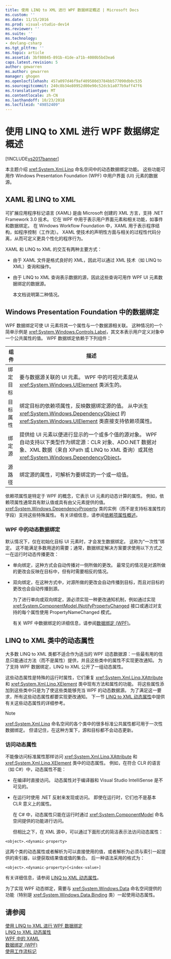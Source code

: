 ```yaml
---
title: 使用 LINQ to XML 进行 WPF 数据绑定概述 | Microsoft Docs
ms.custom: ''
ms.date: 11/15/2016
ms.prod: visual-studio-dev14
ms.reviewer: ''
ms.suite: ''
ms.technology:
- devlang-csharp
ms.tgt_pltfrm: ''
ms.topic: article
ms.assetid: 3bf80845-891b-41de-a71b-4080b5bd3ea6
caps.latest.revision: 5
author: gewarren
ms.author: gewarren
manager: ghogen
ms.openlocfilehash: 457a097d46f9af409580d3784bb577090db0c535
ms.sourcegitcommit: 240c8b34e80952d00e90c52dcb1a077b9aff47f6
ms.translationtype: MT
ms.contentlocale: zh-CN
ms.lasthandoff: 10/23/2018
ms.locfileid: "49852409"
---
```

# <a name="wpf-data-binding-with-linq-to-xml-overview"></a>使用 LINQ to XML 进行 WPF 数据绑定概述
[!INCLUDE[vs2017banner](../includes/vs2017banner.md)]

本主题介绍 <xref:System.Xml.Linq> 命名空间中的动态数据绑定功能。 这些功能可用作 Windows Presentation Foundation (WPF) 中用户界面 (UI) 元素的数据源。  
  
## <a name="xaml-and-linq-to-xml"></a>XAML 和 LINQ to XML  
 可扩展应用程序标记语言 (XAML) 是由 Microsoft 创建的 XML 方言，支持 .NET Framework 3.0 技术。 它在 WPF 中用于表示用户界面元素和相关功能，如事件和数据绑定。 在 Windows Workflow Foundation 中，XAML 用于表示程序结构，如程序控制（工作流）。 XAML 使技术的声明性方面与相关的过程性代码分离，从而可定义更具个性化的程序行为。  
  
 XAML 和 LINQ to XML 的交互有两种主要方式：  
  
- 由于 XAML 文件是格式良好的 XML，因此可以通过 XML 技术（如 LINQ to XML）查询和操作。  
  
- 由于 LINQ to XML 查询表示数据的源，因此这些查询可用作 WPF UI 元素数据绑定的数据源。  
  
  本文档说明第二种情况。  
  
## <a name="data-binding-in-the-windows-presentation-foundation"></a>Windows Presentation Foundation 中的数据绑定  
 WPF 数据绑定可使 UI 元素将其一个属性与一个数据源相关联。 这种情况的一个简单示例是 <xref:System.Windows.Controls.Label>，其文本表示用户定义对象中一个公共属性的值。 WPF 数据绑定依赖于下列组件：  
  
|组件|描述|  
|---------------|-----------------|  
|绑定目标|要与数据源关联的 UI 元素。 WPF 中的可视元素是从 <xref:System.Windows.UIElement> 类派生的。|  
|目标属性|绑定目标的依赖项属性，反映数据绑定源的值。 从中派生 <xref:System.Windows.DependencyObject> 的 <xref:System.Windows.UIElement> 类直接支持依赖项属性。|  
|绑定源|提供给 UI 元素以便进行显示的一个或多个值的源对象。 WPF 自动支持以下类型作为绑定源：CLR 对象、ADO.NET 数据对象、XML 数据（来自 XPath 或 LINQ to XML 查询）或其他 <xref:System.Windows.DependencyObject>。|  
|源路径|绑定源的属性，可解析为要绑定的一个或一组值。|  
  
 依赖项属性是特定于 WPF 的概念，它表示 UI 元素的动态计算的属性。 例如，依赖项属性通常具有默认值或具有由父元素提供的值。 <xref:System.Windows.DependencyProperty> 类的实例（而不是支持标准属性的字段）支持这些特殊属性。 有关详细信息，请参阅[依赖项属性概述](http://msdn.microsoft.com/library/d119d00c-3afb-48d6-87a0-c4da4f83dee5)。  
  
### <a name="dynamic-data-binding-in-wpf"></a>WPF 中的动态数据绑定  
 默认情况下，仅在初始化目标 UI 元素时，才会发生数据绑定。 这称为“一次性”绑定。 这不能满足多数用途的需要；通常，数据绑定解决方案要求使用以下方式之一在运行时动态传播更改：  
  
- 单向绑定，这种方式会自动传播对一侧所做的更改。 最常见的情况是对源所做的更改会反映在目标中，但有时需要相反的情况。  
  
- 双向绑定，在这种方式中，对源所做的更改会自动传播到目标，而且对目标的更改也会自动传播到源。  
  
  为了进行单向或双向绑定，源必须实现一种更改通知机制，例如通过实现 <xref:System.ComponentModel.INotifyPropertyChanged> 接口或通过对支持的每个属性使用 PropertyNameChanged 模式。  
  
  有关 WPF 中数据绑定的详细信息，请参阅[数据绑定 (WPF)](http://msdn.microsoft.com/library/90f79b97-17e7-40d1-abf0-3ba600ad1d7e)。  
  
## <a name="dynamic-properties-in-linq-to-xml-classes"></a>LINQ to XML 类中的动态属性  
 大多数 LINQ to XML 类都不适合作为适当的 WPF 动态数据源：一些最有用的信息只能通过方法（而不是属性）提供，并且这些类中的属性不实现更改通知。 为了支持 WPF 数据绑定，LINQ to XML 公开了一组动态属性。  
  
 这些动态属性是特殊的运行时属性，它们重复 <xref:System.Xml.Linq.XAttribute> 和 <xref:System.Xml.Linq.XElement> 类中现有方法和属性的功能。 将这些属性添加到这些类中只是为了使这些类能够充当 WPF 的动态数据源。 为了满足这一要求，所有这些动态属性都要实现更改通知。 下一节 [LINQ to XML 动态属性](../designers/linq-to-xml-dynamic-properties.md)中提供有关这些动态属性的详细参考。  
  
> [!NOTE]
>  <xref:System.Xml.Linq> 命名空间的各个类中的很多标准公共属性都可用于一次性数据绑定。 但请记住，在这种方案下，源和目标都不会动态更新。  
  
### <a name="accessing-dynamic-properties"></a>访问动态属性  
 不能像访问标准属性那样访问 <xref:System.Xml.Linq.XAttribute> 和 <xref:System.Xml.Linq.XElement> 类中的动态属性。 例如，在符合 CLR 的语言（如 C#）中，动态属性不能：  
  
- 在编译时直接访问。 动态属性对于编译器和 Visual Studio IntelliSense 是不可见的。  
  
- 在运行时使用 .NET 反射来发现或访问。 即使在运行时，它们也不是基本 CLR 意义上的属性。  
  
  在 C# 中，动态属性只能在运行时通过 <xref:System.ComponentModel> 命名空间提供的功能进行访问。  
  
  但相比之下，在 XML 源中，可以通过下面形式的简洁表示法访问动态属性：  
  
```  
<object>.<dynamic-property>  
```  
  
 这两个类的动态属性或者解析为可以直接使用的值，或者解析为必须与索引一起提供的索引器，以便获取结果值或值的集合。 后一种语法采用的格式为：  
  
```  
<object>.<dynamic-property>[<index-value>]  
```  
  
 有关详细信息，请参阅 [LINQ to XML 动态属性](../designers/linq-to-xml-dynamic-properties.md)。  
  
 为了实现 WPF 动态绑定，需要与 <xref:System.Windows.Data> 命名空间提供的功能（特别是 <xref:System.Windows.Data.Binding> 类）一起使用动态属性。  
  
## <a name="see-also"></a>请参阅  
 [使用 LINQ to XML 进行 WPF 数据绑定](../designers/wpf-data-binding-with-linq-to-xml.md)   
 [LINQ to XML 动态属性](../designers/linq-to-xml-dynamic-properties.md)   
 [WPF 中的 XAML](http://msdn.microsoft.com/library/5d858575-a83b-42df-ad3f-047ed2d6e3c8)   
 [数据绑定 (WPF)](http://msdn.microsoft.com/library/90f79b97-17e7-40d1-abf0-3ba600ad1d7e)   
 [使用工作流标记](http://go.microsoft.com/fwlink/?LinkId=98685)



